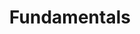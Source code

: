 ---
title: Fundamentals
description: Get Started with Harness CDE (Gitspaces)
sidebar_position: 2
sidebar_label: Fundamentals
---